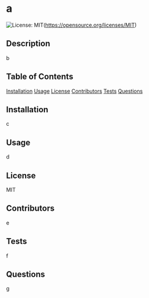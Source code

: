# a
  ![License: MIT](https://img.shields.io/badge/License-MIT-yellow.svg)(https://opensource.org/licenses/MIT)
  ## Description
  b
  ## Table of Contents 
  [Installation](#Installation)
  [Usage](#Usage)
  [License](#License)
  [Contributors](#Contributors)
  [Tests](#Tests)
  [Questions](#Questions)
  ## Installation
  c
  ## Usage
  d
  ## License
  MIT
  ## Contributors
  e
  ## Tests
  f
  ## Questions
  g

